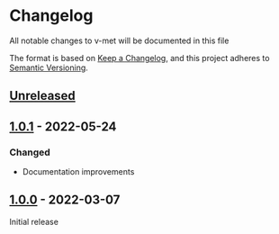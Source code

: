 # Changelog

All notable changes to v-met will be documented in this file

The format is based on [Keep a Changelog](https://keepachangelog.com/en/1.0.0/),
and this project adheres to [Semantic
Versioning](https://semver.org/spec/v2.0.0.html).

## [Unreleased]

## [1.0.1] - 2022-05-24

### Changed

- Documentation improvements

## [1.0.0] - 2022-03-07

Initial release

[unreleased]: https://github.com/ksumngs/v-met/compare/v1.0.1...HEAD
[1.0.1]: https://github.com/ksumngs/v-met/compare/v1.0.1...v1.0.0
[1.0.0]: https://github.com/ksumngs/v-met/releases/tag/v1.0.0
